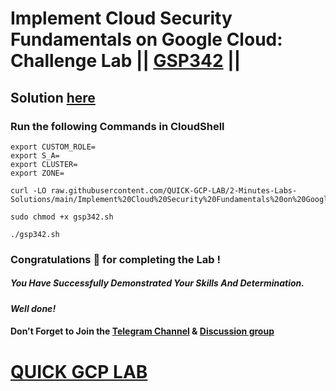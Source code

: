 # Implement Cloud Security Fundamentals on Google Cloud: Challenge Lab || [GSP342](https://www.cloudskillsboost.google/focuses/14572?parent=catalog) ||

## Solution [here]()

### Run the following Commands in CloudShell

```
export CUSTOM_ROLE=
export S_A=
export CLUSTER=
export ZONE=
```
```
curl -LO raw.githubusercontent.com/QUICK-GCP-LAB/2-Minutes-Labs-Solutions/main/Implement%20Cloud%20Security%20Fundamentals%20on%20Google%20Cloud%20Challenge%20Lab/gsp342.sh

sudo chmod +x gsp342.sh

./gsp342.sh
```

### Congratulations 🎉 for completing the Lab !

##### *You Have Successfully Demonstrated Your Skills And Determination.*

#### *Well done!*

#### Don't Forget to Join the [Telegram Channel](https://t.me/QuickGcpLab) & [Discussion group](https://t.me/QuickGcpLabChats)

# [QUICK GCP LAB](https://www.youtube.com/@quickgcplab)